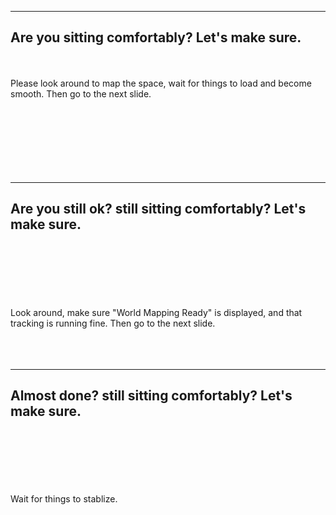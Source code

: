 ------
<!-- .slide: data-state="xrslide xrmap1" style="text-align: left;" -->

<h2>Are you sitting comfortably?  Let's make sure.</h2>
<br>
<br>
Please look around to map the space, wait for things to load and become smooth.  Then go to the next slide.
<br>
<br>
<br>
<br>
<br>
<br>
<br>
<br>

------
<!-- .slide: data-state="xrslide xrmap2" style="text-align: left;" -->

<h2>Are you still ok? still sitting comfortably?  Let's make sure.</h2>
<br>
<br>
<br>
<br>
<br>
<br>
Look around, make sure "World Mapping Ready" is displayed, and that tracking is running fine.   Then go to the next slide. 
<br>
<br>
<br>
<br>

------
<!-- .slide: data-state="xrslide xrmap3" style="text-align: left;" -->

<h2>Almost done? still sitting comfortably?  Let's make sure.</h2>
<br>
<br>
<br>
<br>
<br>
<br>
Wait for things to stablize. 
<br>
<br>
<br>
<br>
